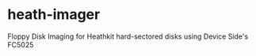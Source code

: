 heath-imager
============

Floppy Disk Imaging for Heathkit hard-sectored disks using Device Side's FC5025
